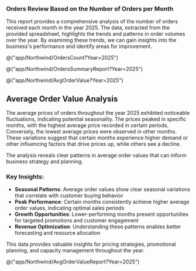 ﻿---
Title: "Financial Analytical Report on the Number of Orders per Month in 2025"
Abstract: "This report provides a detailed analysis of the monthly order volumes for the year 2025. The report is essential for understanding the business’s performance trends and identifying areas for improvement."
Thumbnail: "images/OrdersOverview.png"
Published: "2024-09-24"
Authors:
  - "Roland Bürgi"
Tags:
  - "2025 Orders Analysis"
  - "Monthly Order Trends"
  - "Financial Report"
  - "Business Performance"
  - "Order Volume"
  - "Seasonal Trends"
  - "Capacity Planning"
  - "Sales Data"
  - "Order Value Analysis"
  - "Business Insights"
  - "Monthly Breakdown"
  - "Sales Recommendations"
  - "Order Statistics"
  - "Performance Analysis"
---

### Orders Review Based on the Number of Orders per Month

This report provides a comprehensive analysis of the number of orders received each month in the year 2025. The data, extracted from the provided spreadsheet, highlights the trends and patterns in order volumes over the year. By examining these trends, we can gain insights into the business's performance and identify areas for improvement.

@("app/Northwind/OrdersCount?Year=2025")

@("app/Northwind/OrdersSummaryReport?Year=2025")

@("app/Northwind/AvgOrderValue?Year=2025")

## Average Order Value Analysis

The average prices of orders throughout the year 2025 exhibited noticeable fluctuations, indicating potential seasonality. The prices peaked in specific months, with the highest average price recorded in certain periods. Conversely, the lowest average prices were observed in other months. These variations suggest that certain months experience higher demand or other influencing factors that drive prices up, while others see a decline.

The analysis reveals clear patterns in average order values that can inform business strategy and planning.

### Key Insights:
- **Seasonal Patterns**: Average order values show clear seasonal variations that correlate with customer buying behavior
- **Peak Performance**: Certain months consistently achieve higher average order values, indicating optimal sales periods
- **Growth Opportunities**: Lower-performing months present opportunities for targeted promotions and customer engagement
- **Revenue Optimization**: Understanding these patterns enables better forecasting and resource allocation

This data provides valuable insights for pricing strategies, promotional planning, and capacity management throughout the year.

@("app/Northwind/AvgOrderValueReport?Year=2025")


